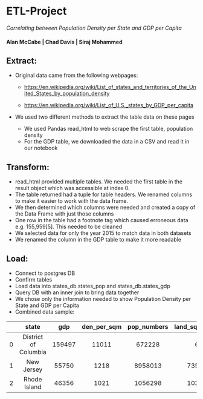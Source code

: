 # ETL-Project
_Correlating between Population Density per State and GDP per Capita_
#### Alan McCabe | Chad Davis | Siraj Mohammed

## Extract:
* Original data came from the following webpages:
    *   https://en.wikipedia.org/wiki/List_of_states_and_territories_of_the_United_States_by_population_density

    * https://en.wikipedia.org/wiki/List_of_U.S._states_by_GDP_per_capita

* We used two different methods to extract the table data on these pages
    * We used Pandas read_html to web scrape the first table, population density
    * For the GDP table, we downloaded the data in a CSV and read it in our notebook


## Transform:
* read_html provided multiple tables. We needed the first table in the result object which was accessible at index 0.
* The table returned had a tuple for table headers. We renamed columns to make it easier to work with the data frame.
* We then determined which columns were needed and created a copy of the Data Frame with just those columns
* One row in the table had a footnote tag which caused erroneous data e.g. 155,959[5]. This needed to be cleaned
* We selected data for only the year 2015 to match data in both datasets
* We renamed the column in the GDP table to make it more readable

## Load:
* Connect to postgres DB
* Confirm tables
* Load data into states_db.states_pop and states_db.states_gdp
* Query DB with an inner join to bring data together
* We chose only the information needed to show Population Density per State and GDP per Capita
* Combined data sample:

|   |        state       | gdp    | den_per_sqm | pop_numbers | land_sqm  |
|:--|:------------------:|:------:|:-----------:|:-----------:|----------:|
|0  |District of Columbia| 159497 | 11011       | 672228      | 61        |
|1  |New Jersey          | 55750  | 1218        | 8958013     | 7354      |
|2  |Rhode Island        | 46356  | 1021        | 1056298     | 1034      |
